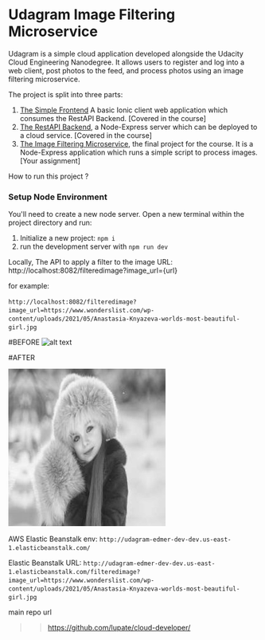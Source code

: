 # Udagram Image Filtering Microservice

Udagram is a simple cloud application developed alongside the Udacity Cloud Engineering Nanodegree. It allows users to register and log into a web client, post photos to the feed, and process photos using an image filtering microservice.

The project is split into three parts:
1. [The Simple Frontend](https://github.com/udacity/cloud-developer/tree/master/course-02/exercises/udacity-c2-frontend)
A basic Ionic client web application which consumes the RestAPI Backend. [Covered in the course]
2. [The RestAPI Backend](https://github.com/udacity/cloud-developer/tree/master/course-02/exercises/udacity-c2-restapi), a Node-Express server which can be deployed to a cloud service. [Covered in the course]
3. [The Image Filtering Microservice](https://github.com/udacity/cloud-developer/tree/master/course-02/project/image-filter-starter-code), the final project for the course. It is a Node-Express application which runs a simple script to process images. [Your assignment]

How to run this project ?

### Setup Node Environment

You'll need to create a new node server. Open a new terminal within the project directory and run:

1. Initialize a new project: `npm i`
2. run the development server with `npm run dev`

Locally, The API to apply a filter to the image URL: http://localhost:8082/filteredimage?image_url={url}

for example: 

`http://localhost:8082/filteredimage?image_url=https://www.wonderslist.com/wp-content/uploads/2021/05/Anastasia-Knyazeva-worlds-most-beautiful-girl.jpg`

#BEFORE
![alt text](https://www.wonderslist.com/wp-content/uploads/2021/05/Anastasia-Knyazeva-worlds-most-beautiful-girl.jpg)

#AFTER

![alt text](https://raw.githubusercontent.com/lupate/cloud-developer/master/course-02/project/image-filter-starter-code/deployment_screenshots/worlds-most-beautiful-girl-after-filter.jpg)

AWS Elastic Beanstalk env: `http://udagram-edmer-dev-dev.us-east-1.elasticbeanstalk.com/ `

Elastic Beanstalk URL:
`http://udagram-edmer-dev-dev.us-east-1.elasticbeanstalk.com/filteredimage?image_url=https://www.wonderslist.com/wp-content/uploads/2021/05/Anastasia-Knyazeva-worlds-most-beautiful-girl.jpg`

main repo url
>> https://github.com/lupate/cloud-developer/
